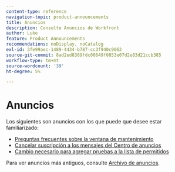 ```yaml
---
content-type: reference
navigation-topic: product-announcements
title: Anuncios
description: Consulte Anuncios de Workfront
author: Luke
feature: Product Announcements
recommendations: noDisplay, noCatalog
exl-id: 3fe99aec-1489-4434-b787-cc3f940c9062
source-git-commit: 8ad2ed8389fdc00649f0853e07d2e83d21ccb385
workflow-type: tm+mt
source-wordcount: '39'
ht-degree: 5%

---
```


# Anuncios

Los siguientes son anuncios con los que puede que desee estar familiarizado:

<!--* [Enhanced Analytics deprecation guide](/help/quicksilver/product-announcements/announcements/enhanced-analytics-deprecation.md)-->
* [Preguntas frecuentes sobre la ventana de mantenimiento](../../product-announcements/announcements/maintenance-window-faq.md)
* [Cancelar suscripción a los mensajes del Centro de anuncios](unsubscribe-from-ac-messages.md)
* [Cambio necesario para agregar pruebas a la lista de permitidos](proofhq-domain-change-workfront.md)



Para ver anuncios más antiguos, consulte [Archivo de anuncios](announcement-archive/announcement-archive.md).
